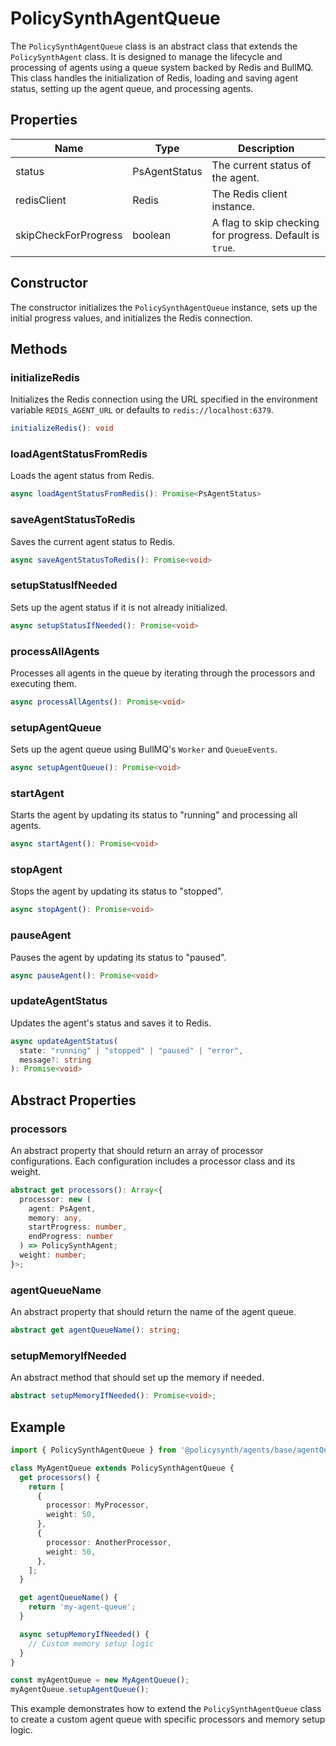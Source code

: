 # PolicySynthAgentQueue

The `PolicySynthAgentQueue` class is an abstract class that extends the `PolicySynthAgent` class. It is designed to manage the lifecycle and processing of agents using a queue system backed by Redis and BullMQ. This class handles the initialization of Redis, loading and saving agent status, setting up the agent queue, and processing agents.

## Properties

| Name                  | Type            | Description                                                                 |
|-----------------------|-----------------|-----------------------------------------------------------------------------|
| status                | PsAgentStatus   | The current status of the agent.                                            |
| redisClient           | Redis           | The Redis client instance.                                                  |
| skipCheckForProgress  | boolean         | A flag to skip checking for progress. Default is `true`.                    |

## Constructor

The constructor initializes the `PolicySynthAgentQueue` instance, sets up the initial progress values, and initializes the Redis connection.

## Methods

### initializeRedis

Initializes the Redis connection using the URL specified in the environment variable `REDIS_AGENT_URL` or defaults to `redis://localhost:6379`.

```typescript
initializeRedis(): void
```

### loadAgentStatusFromRedis

Loads the agent status from Redis.

```typescript
async loadAgentStatusFromRedis(): Promise<PsAgentStatus>
```

### saveAgentStatusToRedis

Saves the current agent status to Redis.

```typescript
async saveAgentStatusToRedis(): Promise<void>
```

### setupStatusIfNeeded

Sets up the agent status if it is not already initialized.

```typescript
async setupStatusIfNeeded(): Promise<void>
```

### processAllAgents

Processes all agents in the queue by iterating through the processors and executing them.

```typescript
async processAllAgents(): Promise<void>
```

### setupAgentQueue

Sets up the agent queue using BullMQ's `Worker` and `QueueEvents`.

```typescript
async setupAgentQueue(): Promise<void>
```

### startAgent

Starts the agent by updating its status to "running" and processing all agents.

```typescript
async startAgent(): Promise<void>
```

### stopAgent

Stops the agent by updating its status to "stopped".

```typescript
async stopAgent(): Promise<void>
```

### pauseAgent

Pauses the agent by updating its status to "paused".

```typescript
async pauseAgent(): Promise<void>
```

### updateAgentStatus

Updates the agent's status and saves it to Redis.

```typescript
async updateAgentStatus(
  state: "running" | "stopped" | "paused" | "error",
  message?: string
): Promise<void>
```

## Abstract Properties

### processors

An abstract property that should return an array of processor configurations. Each configuration includes a processor class and its weight.

```typescript
abstract get processors(): Array<{
  processor: new (
    agent: PsAgent,
    memory: any,
    startProgress: number,
    endProgress: number
  ) => PolicySynthAgent;
  weight: number;
}>;
```

### agentQueueName

An abstract property that should return the name of the agent queue.

```typescript
abstract get agentQueueName(): string;
```

### setupMemoryIfNeeded

An abstract method that should set up the memory if needed.

```typescript
abstract setupMemoryIfNeeded(): Promise<void>;
```

## Example

```typescript
import { PolicySynthAgentQueue } from '@policysynth/agents/base/agentQueue.js';

class MyAgentQueue extends PolicySynthAgentQueue {
  get processors() {
    return [
      {
        processor: MyProcessor,
        weight: 50,
      },
      {
        processor: AnotherProcessor,
        weight: 50,
      },
    ];
  }

  get agentQueueName() {
    return 'my-agent-queue';
  }

  async setupMemoryIfNeeded() {
    // Custom memory setup logic
  }
}

const myAgentQueue = new MyAgentQueue();
myAgentQueue.setupAgentQueue();
```

This example demonstrates how to extend the `PolicySynthAgentQueue` class to create a custom agent queue with specific processors and memory setup logic.